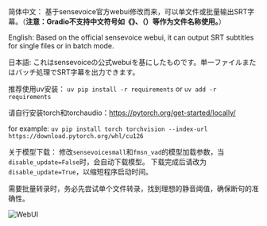 简体中文： 基于sensevoice官方webui修改而来，可以单文件或批量输出SRT字幕。（**注意：Gradio不支持中文符号如《》、（）等作为文件名称使用。**）

English: Based on the official sensevoice webui, it can output SRT subtitles for single files or in batch mode. 

日本語: これはsensevoiceの公式webuiを基にしたものです。単一ファイルまたはバッチ処理でSRT字幕を出力できます。

推荐使用uv安装：
```uv pip install -r requirements``` or ```uv add -r requirements```

请自行安装torch和torchaudio：<https://pytorch.org/get-started/locally/>

for example:
```uv pip install torch torchvision --index-url https://download.pytorch.org/whl/cu126```

关于模型下载：
修改```sensevoicesmall```和```fmsn_vad```的模型加载参数，当```disable_update=False```时，会自动下载模型。
下载完成后请改为```disable_update=True```，以缩短程序启动时间。


需要批量转录时，务必先尝试单个文件转录，找到理想的静音阈值，确保断句的准确性。

![WebUI](屏幕.jpg)
